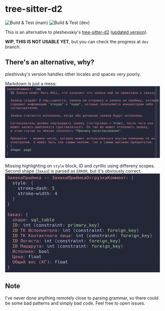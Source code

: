 # tree-sitter-d2

![Build & Test (main)](https://img.shields.io/github/actions/workflow/status/ravsii/tree-sitter-d2/test.yml?label=Build%20%26%20Test%20(main)&branch=main)
![Build & Test (dev)](https://img.shields.io/github/actions/workflow/status/ravsii/tree-sitter-d2/test.yml?label=Build%20%26%20Test%20(dev)&branch=dev)

This is an alternative to pleshevskiy's [tree-sitter-d2](https://github.com/pleshevskiy/tree-sitter-d2) ([updated version](https://git.pleshevski.ru/pleshevskiy/tree-sitter-d2)).

**WIP, THIS IS NOT USABLE YET**, but you can check the progress at `dev` branch.

## There's an alternative, why?

pleshivsky's version handles other locales and spaces very poorly.

Markdown is just a mess:
![](./img/bad_example_1.png)

Missing highlighting on `style` block, ID and cyrillic using differeny scopes. Second shape (`Заказ`) is parsed as `ERROR`, but it's obviously correct.
![](./img/bad_example_2.png)

## Note

I've never done anything remotely close to parsing grammar, so there could be some bad patterns and simply bad code. Feel free to open issues.

